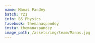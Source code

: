 ```yaml
---
name: Manas Pandey
batch: Y21
info: BS Physics
facebook: themanaspandey
insta: themanaspandey
image_path: /assets/img/team/Manas.jpg
---
```

